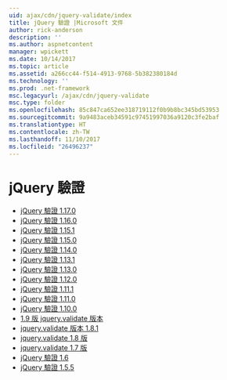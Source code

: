 ```yaml
---
uid: ajax/cdn/jquery-validate/index
title: jQuery 驗證 |Microsoft 文件
author: rick-anderson
description: ''
ms.author: aspnetcontent
manager: wpickett
ms.date: 10/14/2017
ms.topic: article
ms.assetid: a266cc44-f514-4913-9768-5b382380184d
ms.technology: ''
ms.prod: .net-framework
msc.legacyurl: /ajax/cdn/jquery-validate
msc.type: folder
ms.openlocfilehash: 85c847ca652ee318719112f0b9b8bc345bd53953
ms.sourcegitcommit: 9a9483aceb34591c97451997036a9120c3fe2baf
ms.translationtype: HT
ms.contentlocale: zh-TW
ms.lasthandoff: 11/10/2017
ms.locfileid: "26496237"
---
```

<a name="jquery-validate"></a>jQuery 驗證
====================
- [jQuery 驗證 1.17.0](cdnjqueryvalidate1170.md)
- [jQuery 驗證 1.16.0](cdnjqueryvalidate1160.md)
- [jQuery 驗證 1.15.1](cdnjqueryvalidate1151.md)
- [jQuery 驗證 1.15.0](cdnjqueryvalidate1150.md)
- [jQuery 驗證 1.14.0](cdnjqueryvalidate1140.md)
- [jQuery 驗證 1.13.1](cdnjqueryvalidate1131.md)
- [jQuery 驗證 1.13.0](cdnjqueryvalidate1130.md)
- [jQuery 驗證 1.12.0](cdnjqueryvalidate1120.md)
- [jQuery 驗證 1.11.1](cdnjqueryvalidate1111.md)
- [jQuery 驗證 1.11.0](cdnjqueryvalidate111.md)
- [jQuery 驗證 1.10.0](cdnjqueryvalidate110.md)
- [1.9 版 jquery.validate 版本](cdnjqueryvalidate19.md)
- [jquery.validate 版本 1.8.1](cdnjqueryvalidate181.md)
- [jquery.validate 1.8 版](cdnjqueryvalidate18.md)
- [jquery.validate 1.7 版](cdnjqueryvalidate17.md)
- [jQuery 驗證 1.6](cdnjqueryvalidate16.md)
- [jQuery 驗證 1.5.5](cdnjqueryvalidate155.md)

